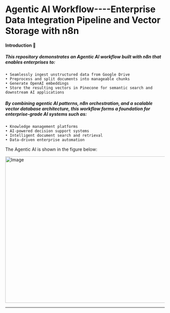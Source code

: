 # Agentic AI Workflow----Enterprise Data Integration Pipeline and Vector Storage with n8n

#### Introduction 📌
##### This repository demonstrates an Agentic AI workflow built with n8n that enables enterprises to:
    • Seamlessly ingest unstructured data from Google Drive
    • Preprocess and split documents into manageable chunks
    • Generate OpenAI embeddings
    • Store the resulting vectors in Pinecone for semantic search and downstream AI applications
    
##### By combining agentic AI patterns, n8n orchestration, and a scalable vector database architecture, this workflow forms a foundation for enterprise-grade AI systems such as:
    • Knowledge management platforms
    • AI-powered decision support systems
    • Intelligent document search and retrieval
    • Data-driven enterprise automation

The Agentic AI is shown in the figure below:

<img width="982" height="462" alt="Image" src="https://github.com/user-attachments/assets/71e76da7-1cbb-47ce-9834-6d24e2301eb0" />

---


